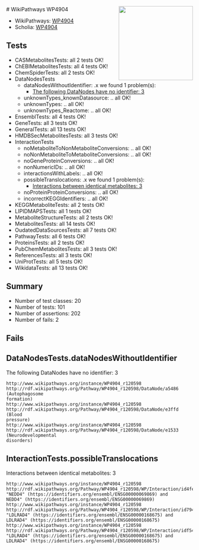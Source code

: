 <img style="float: right; width: 200px" src="https://upload.wikimedia.org/wikipedia/commons/thumb/8/83/Wplogo_with_text_500.png/640px-Wplogo_with_text_500.png" />
# WikiPathways WP4904

* WikiPathways: [WP4904](https://new.wikipathways.org/pathways/WP4904)
* Scholia: [WP4904](https://scholia.toolforge.org/wikipathways/WP4904)
## Tests
* CASMetabolitesTests: all 2 tests OK!
* ChEBIMetabolitesTests: all 4 tests OK!
* ChemSpiderTests: all 2 tests OK!
* DataNodesTests
    * dataNodesWithoutIdentifier: .x we found 1 problem(s):
        * [The following DataNodes have no identifier: 3](#d2d32fa2)
    * unknownTypes_knownDatasource: .. all OK!
    * unknownTypes: .. all OK!
    * unknownTypes_Reactome: .. all OK!
* EnsemblTests: all 4 tests OK!
* GeneTests: all 3 tests OK!
* GeneralTests: all 13 tests OK!
* HMDBSecMetabolitesTests: all 3 tests OK!
* InteractionTests
    * noMetaboliteToNonMetaboliteConversions: .. all OK!
    * noNonMetaboliteToMetaboliteConversions: .. all OK!
    * noGeneProteinConversions: .. all OK!
    * nonNumericIDs: .. all OK!
    * interactionsWithLabels: .. all OK!
    * possibleTranslocations: .x we found 1 problem(s):
        * [Interactions between identical metabolites: 3](#d59038c6)
    * noProteinProteinConversions: .. all OK!
    * incorrectKEGGIdentifiers: .. all OK!
* KEGGMetaboliteTests: all 2 tests OK!
* LIPIDMAPSTests: all 1 tests OK!
* MetaboliteStructureTests: all 2 tests OK!
* MetabolitesTests: all 14 tests OK!
* OudatedDataSourcesTests: all 7 tests OK!
* PathwayTests: all 6 tests OK!
* ProteinsTests: all 2 tests OK!
* PubChemMetabolitesTests: all 3 tests OK!
* ReferencesTests: all 3 tests OK!
* UniProtTests: all 5 tests OK!
* WikidataTests: all 13 tests OK!


## Summary

* Number of test classes: 20
* Number of tests: 101
* Number of assertions: 202
* Number of fails: 2

## Fails

<a name="d2d32fa2" />

## DataNodesTests.dataNodesWithoutIdentifier

The following DataNodes have no identifier: 3
```
http://www.wikipathways.org/instance/WP4904_r120598 http://rdf.wikipathways.org/Pathway/WP4904_r120598/DataNode/a5486 (Autophagosome
formation)
http://www.wikipathways.org/instance/WP4904_r120598 http://rdf.wikipathways.org/Pathway/WP4904_r120598/DataNode/e3ffd (Blood
pressure)
http://www.wikipathways.org/instance/WP4904_r120598 http://rdf.wikipathways.org/Pathway/WP4904_r120598/DataNode/e1533 (Neurodevelopmental
disorders)
```

<a name="d59038c6" />

## InteractionTests.possibleTranslocations

Interactions between identical metabolites: 3
```
http://www.wikipathways.org/instance/WP4904_r120598 http://rdf.wikipathways.org/Pathway/WP4904_r120598/WP/Interaction/id4fe61d16 "NEDD4" (https://identifiers.org/ensembl/ENSG00000069869) and 
NEDD4" (https://identifiers.org/ensembl/ENSG00000069869)
http://www.wikipathways.org/instance/WP4904_r120598 http://rdf.wikipathways.org/Pathway/WP4904_r120598/WP/Interaction/id7947a72f "LDLRAD4" (https://identifiers.org/ensembl/ENSG00000168675) and 
LDLRAD4" (https://identifiers.org/ensembl/ENSG00000168675)
http://www.wikipathways.org/instance/WP4904_r120598 http://rdf.wikipathways.org/Pathway/WP4904_r120598/WP/Interaction/idf54d419 "LDLRAD4" (https://identifiers.org/ensembl/ENSG00000168675) and 
LDLRAD4" (https://identifiers.org/ensembl/ENSG00000168675)
```


